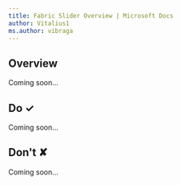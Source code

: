 ```yaml
---
title: Fabric Slider Overview | Microsoft Docs
author: Vitalius1
ms.author: vibraga
---
```


## Overview
Coming soon...


## Do &#10003;
Coming soon...

## Don't &#10008;
Coming soon...